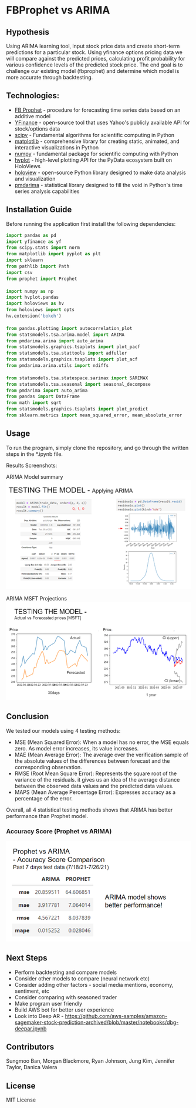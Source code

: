# FBProphet vs ARIMA

## Hypothesis
Using ARIMA learning tool, input stock price data and create short-term predictions for a particular stock. Using yfinance options pricing data we will compare against the predicted prices, calculating profit probability for various confidence levels of the predicted stock price. The end goal is to challenge our existing model (fbprophet) and determine which model is more accurate through backtesting.

## Technologies:
* [FB Prophet](https://facebook.github.io/prophet/) - procedure for forecasting time series data based on an additive model
* [YFinance](https://pypi.org/project/yfinance/) - open-source tool that uses Yahoo's publicly available API for stock/options data
* [scipy](https://scipy.org/) - Fundamental algorithms for scientific computing in Python
* [matplotlib](https://matplotlib.org/) - comprehensive library for creating static, animated, and interactive visualizations in Python
* [numpy](https://numpy.org/) - fundamental package for scientific computing with Python
* [hvplot](https://hvplot.holoviz.org/) - high-level plotting API for the PyData ecosystem built on HoloViews
* [holoview](https://holoviews.org/) - open-source Python library designed to make data analysis and visualization
* [pmdarima](https://pypi.org/project/pmdarima/) - statistical library designed to fill the void in Python's time series analysis capabilities

## Installation Guide
Before running the application first install the following dependencies:

```python
import pandas as pd
import yfinance as yf
from scipy.stats import norm
from matplotlib import pyplot as plt
import sklearn
from pathlib import Path
import csv
from prophet import Prophet

import numpy as np
import hvplot.pandas
import holoviews as hv
from holoviews import opts
hv.extension('bokeh')

from pandas.plotting import autocorrelation_plot
from statsmodels.tsa.arima.model import ARIMA
from pmdarima.arima import auto_arima
from statsmodels.graphics.tsaplots import plot_pacf
from statsmodels.tsa.stattools import adfuller
from statsmodels.graphics.tsaplots import plot_acf
from pmdarima.arima.utils import ndiffs

from statsmodels.tsa.statespace.sarimax import SARIMAX
from statsmodels.tsa.seasonal import seasonal_decompose 
from pmdarima import auto_arima 
from pandas import DataFrame
from math import sqrt
from statsmodels.graphics.tsaplots import plot_predict
from sklearn.metrics import mean_squared_error, mean_absolute_error

```

## Usage
To run the program, simply clone the repository, and go through the written steps in the *.ipynb file.

Results Screenshots:

ARIMA Model summary
![pic](pic3.png)

ARIMA MSFT Projections
![pic](pic1.png)

## Conclusion
We tested our models using 4 testing methods: 
* MSE (Mean Squared Error): When a model has no error, the MSE equals zero. As model error increases, its value increases.
* MAE (Mean Average Error): The average over the verification sample of the absolute values of the differences between forecast and the corresponding observation.
* RMSE (Root Mean Square Error): Represents the square root of the variance of the residuals.
it gives us an idea of the average distance between the observed data values and the predicted data values.
* MAPS (Mean Average Percentage Error): Expresses accuracy as a percentage of the error.

Overall, all 4 statistical testing methods shows that ARIMA has better performance than Prophet model.
### Accuracy Score (Prophet vs ARIMA)
![pic](pic2.png)

## Next Steps
* Perform backtesting and compare models
* Consider other models to compare (neural network etc)
* Consider adding other factors - social media mentions, economy, sentiment, etc
* Consider comparing with seasoned trader
* Make program user friendly
* Build AWS bot for better user experience
* Look into Deep AR - https://github.com/aws-samples/amazon-sagemaker-stock-prediction-archived/blob/master/notebooks/dbg-deepar.ipynb


## Contributors
Sungmoo Ban, Morgan Blackmore, Ryan Johnson, Jung Kim, Jennifer Taylor, Danica Valera


## License
MIT License
